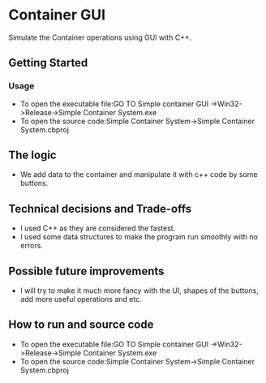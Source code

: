 # Container GUI

Simulate the Container operations  using GUI with C++.

## Getting Started

### Usage

* To open the executable file:GO TO Simple container GUI ->Win32->Release->Simple Container System.exe
* To open the source code:Simple Container System->Simple Container System.cbproj

## The logic

* We add data to the container and manipulate it with c++ code by some buttons.

 ## Technical decisions and Trade-offs
 * I used C++ as they are considered the fastest.
 * I used some data structures to make the program run smoothly with no errors.

## Possible future improvements
* I will try to make it much more fancy with the UI, shapes of the buttons, add more useful operations and etc.
## How to run and source code
* To open the executable file:GO TO Simple container GUI ->Win32->Release->Simple Container System.exe
* To open the source code:Simple Container System->Simple Container System.cbproj

